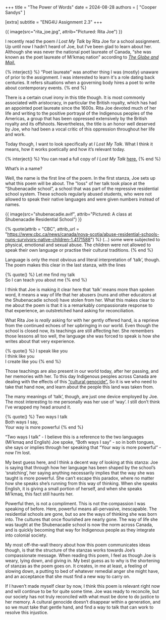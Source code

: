 +++
title = "The Power of Words"
date = 2024-08-28
authors = [ "Cooper Sandys" ]

[extra]
subtitle = "ENG4U Assignment 2.3"
+++

{{ image(src="rita_joe.jpg", attrib="Pictured: Rita Joe") }}

I recently read the poem <i>I Lost My Talk</i> by Rita Joe for a school assignment. Up until now I hadn’t heard of Joe, but I’ve been glad to learn about her. Although she was never the national poet laureate of Canada, “she was known as the poet laureate of Mi’kmaq nation” according to <a href="https://www.theglobeandmail.com/arts/mikmaq-poet-laureate-rita-joe-dead-at-75/article20394848/"><i>The Globe and Mail.</i></a>

{% interject() %}
“Poet laureate” was another thing I was (mostly) unaware of prior to the assignment. I was interested to learn it's a role dating back centuries. It refers situations when a governing body hires a poet to write about contemporary events.
{% end %}

There is a certain cruel irony in this title though. It is most commonly associated with aristocracy, in particular the British royalty, which has had an appointed poet laureate since the 1600s. Rita Joe devoted much of her life and writing to the positive portrayal of the Indigenous peoples of the Americas, a group that has been oppressed extensively by the British royalty and its offshoots. Nevertheless, the title is an honor well deserved by Joe, who had been a vocal critic of this oppression throughout her life and work.  

Today though, I want to look specifically at <i>I Lost My Talk</i>. What I think it means, how it works poetically and how it’s relevant today.
 
{% interject() %}
You can read a full copy of <i>I Lost My Talk</i> <a href="https://poetryinvoice.ca/read/poems/i-lost-my-talk">here.</a> 
{% end %}

What’s in a name?

Well, the name is the first line of the poem. In the first stanza, Joe sets up what this poem will be about. The "loss" of her talk took place at the “Shubenacadie school”, a school that was part of the repressive residential school system. These schools regularly abused students, who were not allowed to speak their native languages and were given numbers instead of names.

{{ image(src="shubenacadie.avif", attrib="Pictured: A class at Shubenacadie Residential School") }}

{% quote(attrib = "CBC", attrib_url = "https://www.cbc.ca/news/canada/nova-scotia/abuse-residential-schools-nuns-survivors-native-children-1.4171588") %}
(...) some were subjected to physical, emotional and sexual abuse. The children were not allowed to speak their own language or practise their cultural traditions. 
{% end %}

Language is only the most obvious and literal interpretation of ‘talk’, though. The poem makes this clear in the last stanza, with the lines 

{% quote() %}
Let me find my talk<br/>
So I can teach you about me
{% end %}

I think that Joe is making it clear here that ‘talk’ means more than spoken word, it means a way of life that her abusers (nuns and other educators at the Shubenacadie school) have stolen from her. What this makes clear to me about the poem is that it is a remarkably compassionate response to that experience, an outstretched hand asking for reconciliation. 

What Rita Joe is <i>really</i> asking for with her gently offered hand, is a reprieve from the continued echoes of her upbringing in our world. Even though the school is closed now, its teachings are still affecting her. She remembers those lessons all too well, the language she was forced to speak is how she writes about that very experience.

{% quote() %}
I speak like you<br/>
I think like you<br/>
I create like you
{% end %}

Those teachings are also present in our world today, after her passing, and her memories with her. To this day Indigenous peoples across Canada are dealing with the effects of this <a href="https://www.cbc.ca/news/politics/residential-schools-findings-point-to-cultural-genocide-commission-chair-says-1.3093580">“cultural genocide”.</a> So it is we who need to take that hand now, and learn about the people this land was taken from.

The many meanings of ‘talk’, though, are just one device employed by Joe. The most interesting to me personally was her use of ‘way’. I still don’t think I’ve wrapped my head around it.

{% quote() %}
Two ways I talk<br/>
Both ways I say,<br/>
Your way is more powerful
{% end %}

“Two ways I talk” - I believe this is a reference to the two languages (Mi’kmaq and English) Joe spoke, “Both ways I say” - so in both tongues, she says or implies through her speaking that “Your way is more powerful” - now I’m lost.

My best guess here, and I think a decent way of looking at this stanza: Joe is saying that through how her language has been shaped by the school’s ‘snatching’, her saying anything necessarily implies that the way she was taught is more powerful. She can’t escape this paradox, where no matter how she speaks she’s running from this way of thinking. When she speaks English, it is giving a small portion of herself, and when she speaks Mi’kmaq, this fact still haunts her.

Powerful then, is not a compliment. This is not the compassion I was speaking of before. Here, powerful means all-pervasive, inescapable. The residential schools are gone, but so are the ways of thinking she was born into. The cultures that once flourished are nearly gone. The way of life she was taught at the Shubenacadie school is now the norm across Canada, and is quickly becoming that way for Indigenous people as they integrate into colonial society.

My most off-the-wall theory about how this poem communicates ideas though, is that the structure of the stanzas works towards Joe’s compassionate message. When reading this poem, I feel as though Joe is weary, lying down, and giving in. My best guess as to why is the shortening of stanzas as the poem goes on. It creates, in me at least, a feeling of slowing down, a putting to bed of whatever remedial anger she might have, and an acceptance that she must find a new way to carry on.

If I haven’t made myself clear by now, I think this poem is relevant right now and will continue to be for quite some time. Joe was ready to reconcile, but our society has not truly reconciled with what must be done to do justice to her memory. A cultural genocide doesn’t disappear within a generation, and so we must take that gentle hand, and find a way to talk that can work to resolve this injustice.
